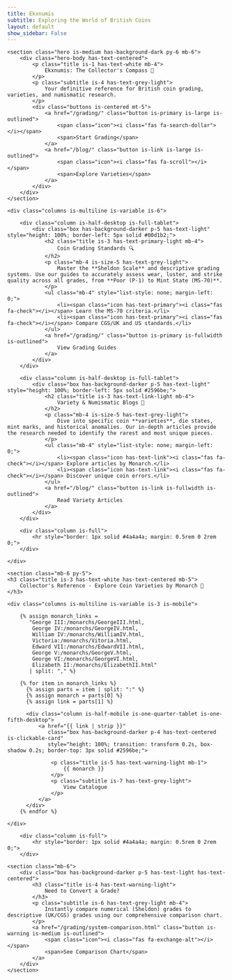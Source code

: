 ```yaml
---
title: Ekxnumis
subtitle: Exploring the World of British Coins
layout: default
show_sidebar: False
---
```


<main id="main-content" class="container is-max-widescreen">

    <section class="hero is-medium has-background-dark py-6 mb-6">
        <div class="hero-body has-text-centered">
            <p class="title is-1 has-text-white mb-4">
                Ekxnumis: The Collector's Compass 🧭
            </p>
            <p class="subtitle is-4 has-text-grey-light">
                Your definitive reference for British coin grading, varieties, and numismatic research.
            </p>
            <div class="buttons is-centered mt-5">
                <a href="/grading/" class="button is-primary is-large is-outlined">
                    <span class="icon"><i class="fas fa-search-dollar"></i></span>
                    <span>Start Grading</span>
                </a>
                <a href="/blog/" class="button is-link is-large is-outlined">
                    <span class="icon"><i class="fas fa-scroll"></i></span>
                    <span>Explore Varieties</span>
                </a>
            </div>
        </div>
    </section>

<!-- Feature Columns -->
    <div class="columns is-multiline is-variable is-6">

<!-- Grading Standards -->
        <div class="column is-half-desktop is-full-tablet">
            <div class="box has-background-darker p-5 has-text-light" style="height: 100%; border-left: 5px solid #00d1b2;">
                <h2 class="title is-3 has-text-primary-light mb-4">
                    Coin Grading Standards 🔍
                </h2>
                <p class="mb-4 is-size-5 has-text-grey-light">
                    Master the **Sheldon Scale** and descriptive grading systems. Use our guides to accurately assess wear, luster, and strike quality across all grades, from **Poor (P-1) to Mint State (MS-70)**.
                </p>
                <ul class="mb-4" style="list-style: none; margin-left: 0;">
                    <li><span class="icon has-text-primary"><i class="fas fa-check"></i></span> Learn the MS-70 criteria.</li>
                    <li><span class="icon has-text-primary"><i class="fas fa-check"></i></span> Compare CGS/UK and US standards.</li>
                </ul>
                <a href="/grading/" class="button is-primary is-fullwidth is-outlined">
                    View Grading Guides
                </a>
            </div>
        </div>
<!-- Variety & Blog -->
        <div class="column is-half-desktop is-full-tablet">
            <div class="box has-background-darker p-5 has-text-light" style="height: 100%; border-left: 5px solid #2596be;">
                <h2 class="title is-3 has-text-link-light mb-4">
                    Variety & Numismatic Blogs 📜
                </h2>
                <p class="mb-4 is-size-5 has-text-grey-light">
                    Dive into specific coin **varieties**, die states, mint marks, and historical anomalies. Our in-depth articles provide the research needed to identify the rarest and most unique pieces.
                </p>
                <ul class="mb-4" style="list-style: none; margin-left: 0;">
                    <li><span class="icon has-text-link"><i class="fas fa-check"></i></span> Explore articles by Monarch.</li>
                    <li><span class="icon has-text-link"><i class="fas fa-check"></i></span> Discover unique coin errors.</li>
                </ul>
                <a href="/blog/" class="button is-link is-fullwidth is-outlined">
                    Read Variety Articles
                </a>
            </div>
        </div>

<!-- Divider -->
        <div class="column is-full">
            <hr style="border: 1px solid #4a4a4a; margin: 0.5rem 0 2rem 0;">
        </div>

    </div>

    <section class="mb-6 py-5">
    <h3 class="title is-3 has-text-white has-text-centered mb-5">
        Collector's Reference - Explore Coin Varieties by Monarch 👑
    </h3>

    <div class="columns is-multiline is-variable is-3 is-mobile">

        {% assign monarch_links = 
           "George III:/monarchs/GeorgeIII.html,
            George IV:/monarchs/GeorgeIV.html,
            William IV:/monarchs/WilliamIV.html,
            Victoria:/monarchs/Vitoria.html,
            Edward VII:/monarchs/EdwardVII.html,
            George V:/monarchs/GeorgeV.html,
            George VI:/monarchs/GeorgeVI.html,
            Elizabeth II:/monarchs/ElizabethII.html" 
           | split: "," %}

        {% for item in monarch_links %}
          {% assign parts = item | split: ":" %}
          {% assign monarch = parts[0] %}
          {% assign link = parts[1] %}

          <div class="column is-half-mobile is-one-quarter-tablet is-one-fifth-desktop">
              <a href="{{ link | strip }}" 
                 class="box has-background-darker p-4 has-text-centered is-clickable-card"
                 style="height: 100%; transition: transform 0.2s, box-shadow 0.2s; border-top: 3px solid #2596be;">
                  
                  <p class="title is-5 has-text-warning-light mb-1">
                      {{ monarch }}
                  </p>
                  <p class="subtitle is-7 has-text-grey-light">
                      View Catalogue
                  </p>
              </a>
          </div>
        {% endfor %}

    </div>
</section>

<style>
/* Makes the entire card lift slightly on hover */
.is-clickable-card:hover {
    transform: translateY(-3px);
    box-shadow: 0 8px 16px rgba(0, 0, 0, 0.4);
}
.is-clickable-card {
    text-decoration: none !important;
}
</style>

<!-- Divider -->
        <div class="column is-full">
            <hr style="border: 1px solid #4a4a4a; margin: 0.5rem 0 2rem 0;">
        </div>

 <!-- Conversion Tool -->
    <section class="mb-6">
        <div class="box has-background-darker p-5 has-text-light has-text-centered">
            <h3 class="title is-4 has-text-warning-light">
                Need to Convert a Grade?
            </h3>
            <p class="subtitle is-6 has-text-grey-light mb-4">
                Instantly compare numerical (Sheldon) grades to descriptive (UK/CGS) grades using our comprehensive comparison chart.
            </p>
            <a href="/grading/system-comparison.html" class="button is-warning is-medium is-outlined">
                <span class="icon"><i class="fas fa-exchange-alt"></i></span>
                <span>See Comparison Chart</span>
            </a>
        </div>
    </section>



</main>